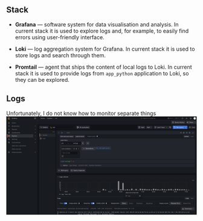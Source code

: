 ## Stack

* **Grafana** — software system for data visualisation and analysis.
In current stack it is used to explore logs and, for example, to easily find errors using user-friendly interface.

* **Loki** — log aggregation system for Grafana.
In current stack it is used to store logs and search through them.

* **Promtail** — agent that ships the content of local logs to Loki.
In current stack it is used to provide logs from `app_python` application to Loki, so they can be explored.

## Logs

Unfortunately, I do not know how to monitor separate things 
![img.png](img.png)